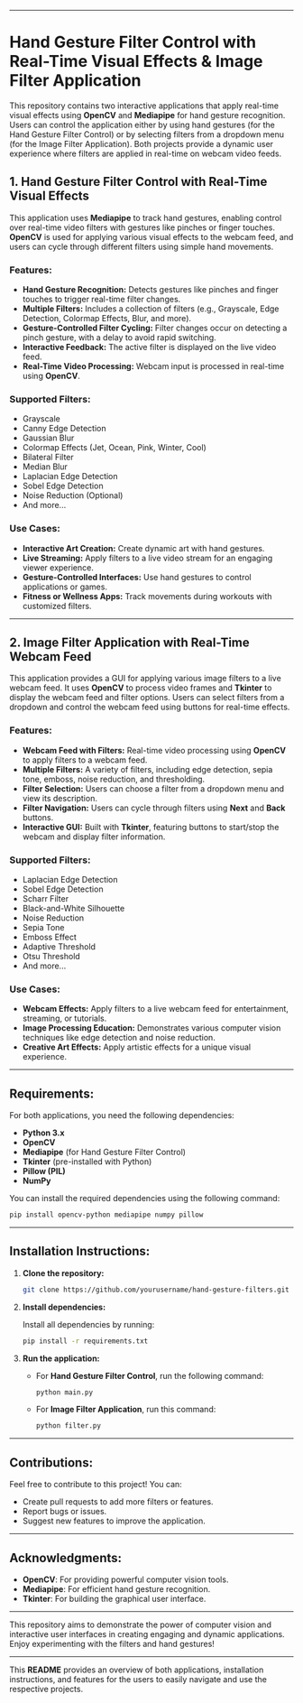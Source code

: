 
---

# Hand Gesture Filter Control with Real-Time Visual Effects & Image Filter Application

This repository contains two interactive applications that apply real-time visual effects using **OpenCV** and **Mediapipe** for hand gesture recognition. Users can control the application either by using hand gestures (for the Hand Gesture Filter Control) or by selecting filters from a dropdown menu (for the Image Filter Application). Both projects provide a dynamic user experience where filters are applied in real-time on webcam video feeds.

## 1. Hand Gesture Filter Control with Real-Time Visual Effects

This application uses **Mediapipe** to track hand gestures, enabling control over real-time video filters with gestures like pinches or finger touches. **OpenCV** is used for applying various visual effects to the webcam feed, and users can cycle through different filters using simple hand movements.

### Features:
- **Hand Gesture Recognition:** Detects gestures like pinches and finger touches to trigger real-time filter changes.
- **Multiple Filters:** Includes a collection of filters (e.g., Grayscale, Edge Detection, Colormap Effects, Blur, and more).
- **Gesture-Controlled Filter Cycling:** Filter changes occur on detecting a pinch gesture, with a delay to avoid rapid switching.
- **Interactive Feedback:** The active filter is displayed on the live video feed.
- **Real-Time Video Processing:** Webcam input is processed in real-time using **OpenCV**.

### Supported Filters:
- Grayscale
- Canny Edge Detection
- Gaussian Blur
- Colormap Effects (Jet, Ocean, Pink, Winter, Cool)
- Bilateral Filter
- Median Blur
- Laplacian Edge Detection
- Sobel Edge Detection
- Noise Reduction (Optional)
- And more...

### Use Cases:
- **Interactive Art Creation:** Create dynamic art with hand gestures.
- **Live Streaming:** Apply filters to a live video stream for an engaging viewer experience.
- **Gesture-Controlled Interfaces:** Use hand gestures to control applications or games.
- **Fitness or Wellness Apps:** Track movements during workouts with customized filters.

---

## 2. Image Filter Application with Real-Time Webcam Feed

This application provides a GUI for applying various image filters to a live webcam feed. It uses **OpenCV** to process video frames and **Tkinter** to display the webcam feed and filter options. Users can select filters from a dropdown and control the webcam feed using buttons for real-time effects.

### Features:
- **Webcam Feed with Filters:** Real-time video processing using **OpenCV** to apply filters to a webcam feed.
- **Multiple Filters:** A variety of filters, including edge detection, sepia tone, emboss, noise reduction, and thresholding.
- **Filter Selection:** Users can choose a filter from a dropdown menu and view its description.
- **Filter Navigation:** Users can cycle through filters using **Next** and **Back** buttons.
- **Interactive GUI:** Built with **Tkinter**, featuring buttons to start/stop the webcam and display filter information.

### Supported Filters:
- Laplacian Edge Detection
- Sobel Edge Detection
- Scharr Filter
- Black-and-White Silhouette
- Noise Reduction
- Sepia Tone
- Emboss Effect
- Adaptive Threshold
- Otsu Threshold
- And more...

### Use Cases:
- **Webcam Effects:** Apply filters to a live webcam feed for entertainment, streaming, or tutorials.
- **Image Processing Education:** Demonstrates various computer vision techniques like edge detection and noise reduction.
- **Creative Art Effects:** Apply artistic effects for a unique visual experience.

---

## Requirements:
For both applications, you need the following dependencies:

- **Python 3.x**
- **OpenCV**
- **Mediapipe** (for Hand Gesture Filter Control)
- **Tkinter** (pre-installed with Python)
- **Pillow (PIL)**
- **NumPy**

You can install the required dependencies using the following command:

```bash
pip install opencv-python mediapipe numpy pillow
```

---

## Installation Instructions:

1. **Clone the repository:**

   ```bash
   git clone https://github.com/yourusername/hand-gesture-filters.git
   ```

2. **Install dependencies:**

   Install all dependencies by running:

   ```bash
   pip install -r requirements.txt
   ```

3. **Run the application:**

   - For **Hand Gesture Filter Control**, run the following command:
   
     ```bash
     python main.py
     ```

   - For **Image Filter Application**, run this command:
   
     ```bash
     python filter.py
     ```

---

## Contributions:
Feel free to contribute to this project! You can:
- Create pull requests to add more filters or features.
- Report bugs or issues.
- Suggest new features to improve the application.

---

## Acknowledgments:
- **OpenCV**: For providing powerful computer vision tools.
- **Mediapipe**: For efficient hand gesture recognition.
- **Tkinter**: For building the graphical user interface.

---

This repository aims to demonstrate the power of computer vision and interactive user interfaces in creating engaging and dynamic applications. Enjoy experimenting with the filters and hand gestures!

---

This **README** provides an overview of both applications, installation instructions, and features for the users to easily navigate and use the respective projects.
